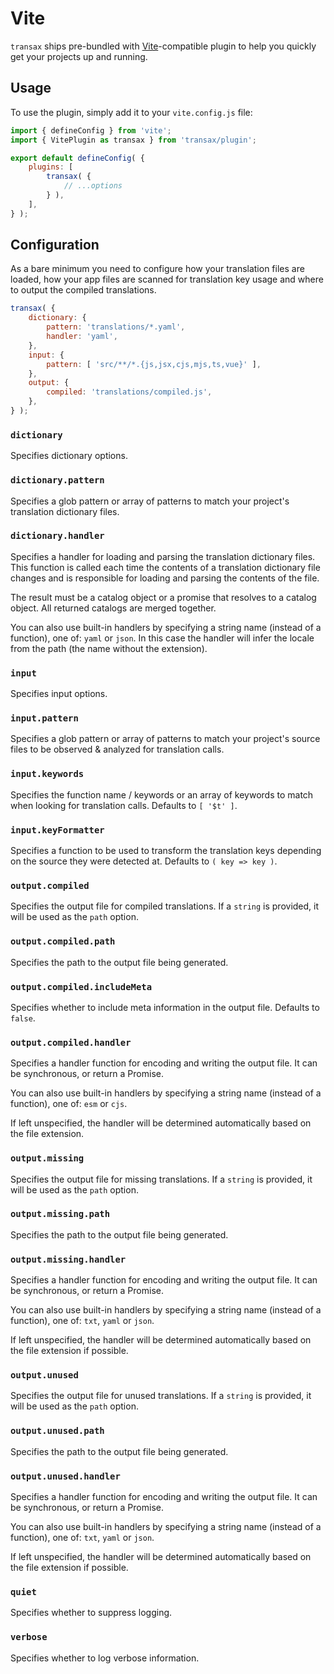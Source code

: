 # Vite
`transax` ships pre-bundled with [Vite](https://vitejs.dev)-compatible plugin to help you quickly get your projects
up and running.

## Usage
To use the plugin, simply add it to your `vite.config.js` file:

```js
import { defineConfig } from 'vite';
import { VitePlugin as transax } from 'transax/plugin';

export default defineConfig( {
    plugins: [
        transax( {
            // ...options
        } ),
    ],
} );
```

## Configuration
As a bare minimum you need to configure how your translation files are loaded, how your app files are scanned for
translation key usage and where to output the compiled translations.

```js
transax( {
    dictionary: {
        pattern: 'translations/*.yaml',
        handler: 'yaml',
    },
    input: {
        pattern: [ 'src/**/*.{js,jsx,cjs,mjs,ts,vue}' ],
    },
    output: {
        compiled: 'translations/compiled.js',
    },
} );
```

### `dictionary`
Specifies dictionary options.

### `dictionary.pattern`
Specifies a glob pattern or array of patterns to match your project's translation dictionary files.

### `dictionary.handler`
Specifies a handler for loading and parsing the translation dictionary files.
This function is called each time the contents of a translation dictionary file changes and is responsible for
loading and parsing the contents of the file.

The result must be a catalog object or a promise that resolves to a catalog object.
All returned catalogs are merged together.

You can also use built-in handlers by specifying a string name (instead of a function), one of:
`yaml` or `json`. In this case the handler will infer the locale from the path (the name without the extension).

### `input`
Specifies input options.

### `input.pattern`
Specifies a glob pattern or array of patterns to match your project's source files to be observed & analyzed for
translation calls.

### `input.keywords`
Specifies the function name / keywords or an array of keywords to match when looking for translation calls.
Defaults to `[ '$t' ]`.

### `input.keyFormatter`
Specifies a function to be used to transform the translation keys depending on the source they were detected at.
Defaults to `( key => key )`.

### `output.compiled`
Specifies the output file for compiled translations.
If a `string` is provided, it will be used as the `path` option.

### `output.compiled.path`
Specifies the path to the output file being generated.

### `output.compiled.includeMeta`
Specifies whether to include meta information in the output file.
Defaults to `false`.

### `output.compiled.handler`
Specifies a handler function for encoding and writing the output file.
It can be synchronous, or return a Promise.

You can also use built-in handlers by specifying a string name (instead of a function), one of: `esm` or `cjs`.

If left unspecified, the handler will be determined automatically based on the file extension.

### `output.missing`
Specifies the output file for missing translations.
If a `string` is provided, it will be used as the `path` option.

### `output.missing.path`
Specifies the path to the output file being generated.

### `output.missing.handler`
Specifies a handler function for encoding and writing the output file.
It can be synchronous, or return a Promise.

You can also use built-in handlers by specifying a string name (instead of a function), one of:
`txt`, `yaml` or `json`.

If left unspecified, the handler will be determined automatically based on the file extension if possible.

### `output.unused`
Specifies the output file for unused translations.
If a `string` is provided, it will be used as the `path` option.

### `output.unused.path`
Specifies the path to the output file being generated.

### `output.unused.handler`
Specifies a handler function for encoding and writing the output file.
It can be synchronous, or return a Promise.

You can also use built-in handlers by specifying a string name (instead of a function), one of:
`txt`, `yaml` or `json`.

If left unspecified, the handler will be determined automatically based on the file extension if possible.

### `quiet`
Specifies whether to suppress logging.

### `verbose`
Specifies whether to log verbose information.
